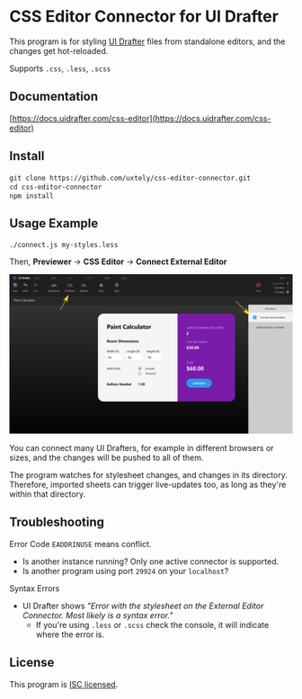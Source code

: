 # CSS Editor Connector for UI&nbsp;Drafter

This program is for styling [UI Drafter](https://uidrafter.com) files
from standalone editors, and the changes get hot-reloaded.

Supports `.css`, `.less`, `.scss`

## Documentation
[https://docs.uidrafter.com/css-editor](https://docs.uidrafter.com/css-editor)


## Install
```shell script
git clone https://github.com/uxtely/css-editor-connector.git
cd css-editor-connector
npm install
```

## Usage Example
```shell script
./connect.js my-styles.less
```
Then, **Previewer** &rarr; **CSS Editor** &rarr; **Connect External Editor**

![Setup](./README-Setup.png)

You can connect many UI Drafters, for example in different
browsers or sizes, and the changes will be pushed to all of them.

The program watches for stylesheet changes, and changes in its directory. Therefore,
imported sheets can trigger live-updates too, as long as they're within that directory.


## Troubleshooting
Error Code `EADDRINUSE` means conflict.
- Is another instance running? Only one active connector is supported.
- Is another program using port `29924` on your `localhost`?

Syntax Errors
- UI Drafter shows _"Error with the stylesheet on the
External Editor Connector. Most likely is a syntax error."_
  - If you're using `.less` or `.scss` check the
  console, it will indicate where the error is.

## License
This program is [ISC licensed](./LICENSE).
